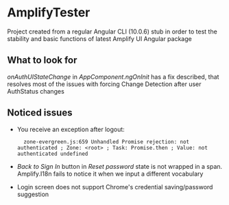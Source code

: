 # AmplifyTester

Project created from a regular Angular CLI (10.0.6) stub in order to test the stability and basic functions of latest Amplify UI Angular package

## What to look for

*onAuthUIStateChange* in *AppComponent.ngOnInit* has a fix described, that resolves most of the issues with forcing Change Detection after user AuthStatus changes

## Noticed issues
* You receive an exception after logout:

        zone-evergreen.js:659 Unhandled Promise rejection: not authenticated ; Zone: <root> ; Task: Promise.then ; Value: not authenticated undefined
* *Back to Sign In* button in *Reset password* state is not wrapped in a span. Amplify.I18n fails to notice it when we input a different vocabulary
* Login screen does not support Chrome's credential saving/password suggestion
